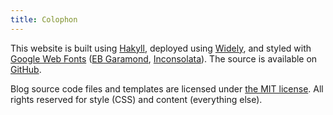 ```yaml
---
title: Colophon
---
```


This website is
built using [Hakyll](http://jaspervdj.be/hakyll/),
deployed using [Widely](http://www.celador.mn/widely/),
and styled with
[Google Web Fonts](http://www.google.com/fonts)
([EB Garamond](http://www.google.com/fonts/specimen/EB+Garamond),
[Inconsolata](http://www.google.com/fonts/specimen/Inconsolata)).
The source is available on [GitHub](https://github.com/zeckalpha/kyle.marek-spartz.org).

Blog source code files and templates are licensed under
[the MIT license](/LICENSE.html).
All rights reserved for style (CSS) and content (everything else).
